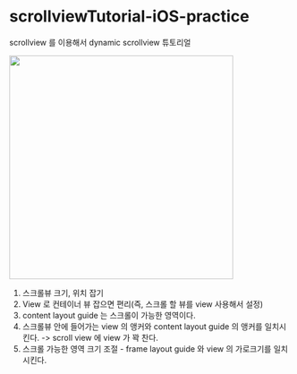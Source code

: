 # scrollviewTutorial-iOS-practice
scrollview 를 이용해서 dynamic scrollview 튜토리얼

<img src = "https://user-images.githubusercontent.com/69136340/104164858-e6fbd700-543b-11eb-9106-d5de62edf80c.png" width = "400">


1. 스크롤뷰 크기, 위치 잡기
2. View 로 컨테이너 뷰 잡으면 편리(즉, 스크롤 할 뷰를 view 사용해서 설정)
3. content layout guide 는 스크롤이 가능한 영역이다. 
4. 스크롤뷰 안에 들어가는 view 의 앵커와 content layout guide 의 앵커를 일치시킨다. -> scroll view 에 view 가 꽉 찬다.
5. 스크롤 가능한 영역 크기 조절 - frame layout guide 와 view 의 가로크기를 일치시킨다.
